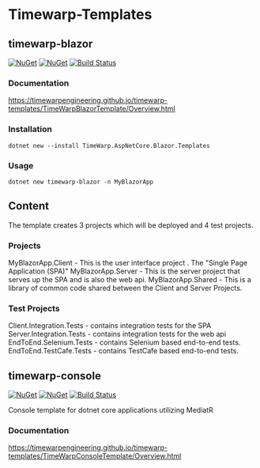 # Timewarp-Templates

## timewarp-blazor

[![NuGet](https://img.shields.io/nuget/v/TimeWarp.AspNetCore.Blazor.Templates.svg)](https://www.nuget.org/packages/TimeWarp.AspNetCore.Blazor.Templates/)
[![NuGet](https://img.shields.io/nuget/dt/TimeWarp.AspNetCore.Blazor.Templates.svg)](https://www.nuget.org/packages/TimeWarp.AspNetCore.Blazor.Templates/)
[![Build Status](https://timewarpenterprises.visualstudio.com/timewarp-templates/_apis/build/status/TimeWarp.Blazor.Template?branchName=master)](https://timewarpenterprises.visualstudio.com/timewarp-templates/_build/latest?definitionId=20&branchName=master)

### Documentation

https://timewarpengineering.github.io/timewarp-templates/TimeWarpBlazorTemplate/Overview.html

### Installation

```console
dotnet new --install TimeWarp.AspNetCore.Blazor.Templates
```

### Usage

```console
dotnet new timewarp-blazor -n MyBlazorApp
```

## Content

The template creates 3 projects which will be deployed and 4 test projects.

### Projects

MyBlazorApp.Client - This is the user interface project . The "Single Page Application (SPA)"
MyBlazorApp.Server - This is the server project that serves up the SPA and is also the web api.
MyBlazorApp.Shared - This is a library of common code shared between the Client and Server Projects.

### Test Projects

Client.Integration.Tests - contains integration tests for the SPA
Server.Integration.Tests - contains integration tests for the web api
EndToEnd.Selenium.Tests - contains Selenium based end-to-end tests.
EndToEnd.TestCafe.Tests - contains TestCafe based end-to-end tests.

## timewarp-console

[![NuGet](https://img.shields.io/nuget/v/TimeWarp.Console.Template.svg)](https://www.nuget.org/packages/TimeWarp.Console.Template)
[![NuGet](https://img.shields.io/nuget/dt/TimeWarp.Console.Template.svg)](https://www.nuget.org/packages/TimeWarp.Console.Template)
[![Build Status](https://timewarpenterprises.visualstudio.com/timewarp-console/_apis/build/status/TimeWarpEngineering.timewarp-console?branchName=master)](https://timewarpenterprises.visualstudio.com/timewarp-console/_build/latest?definitionId=19&branchName=master)

Console template for dotnet core applications utilizing MediatR 

### Documentation

https://timewarpengineering.github.io/timewarp-templates/TimeWarpConsoleTemplate/Overview.html
